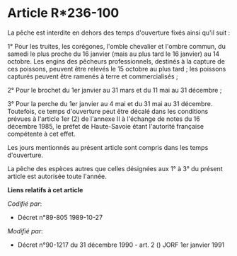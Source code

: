 # Article R*236-100

La pêche est interdite en dehors des temps d'ouverture fixés ainsi qu'il suit :

1° Pour les truites, les corégones, l'omble chevalier et l'ombre commun, du samedi le plus proche du 16 janvier (mais au plus
tard le 16 janvier) au 14 octobre. Les engins des pêcheurs professionnels, destinés à la capture de ces poissons, peuvent
être relevés le 15 octobre au plus tard ; les poissons capturés peuvent être ramenés à terre et commercialisés ;

2° Pour le brochet du 1er janvier au 31 mars et du 11 mai au 31 décembre ;

3° Pour la perche du 1er janvier au 4 mai et du 31 mai au 31 décembre. Toutefois, ce temps d'ouverture peut être décalé dans
les conditions prévues à l'article 1er (2) de l'annexe II à l'échange de notes du 16 décembre 1985, le préfet de Haute-Savoie
étant l'autorité française compétente à cet effet.

Les jours mentionnés au présent article sont compris dans les temps d'ouverture.

La pêche des espèces autres que celles désignées aux 1° à 3° du présent article est autorisée toute l'année.

**Liens relatifs à cet article**

_Codifié par_:

  - Décret n°89-805 1989-10-27

_Modifié par_:

  - Décret n°90-1217 du 31 décembre 1990 - art. 2 () JORF 1er janvier 1991
